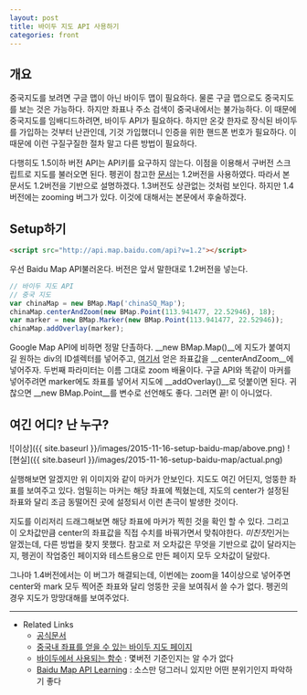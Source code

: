 ```yaml
---
layout: post
title: 바이두 지도 API 사용하기
categories: front
---
```


## 개요
중국지도를 보려면 구글 맵이 아닌 바이두 맵이 필요하다. 물론 구글 맵으로도 중국지도를 보는 것은 가능하다. 하지만 좌표나 주소 검색이 중국내에서는 불가능하다. 이 때문에 중국지도를 임배디드하려면, 바이두 API가 필요하다. 하지만 온갖 한자로 장식된 바이두를 가입하는 것부터 난관인데, 기것 가입했더니 인증을 위한 핸드폰 번호가 필요하다. 이 때문에 이런 구질구질한 절차 말고 다른 방법이 필요하다.

다행히도 1.5이하 버전 API는 API키를 요구하지 않는다. 이점을 이용해서 구버전 스크립트로 지도를 불러오면 된다. 펭귄이 참고한 [문서](https://github.com/jiazheng/Baidu-Map-API-Learning)는 1.2버전을 사용하였다. 따라서 본 문서도 1.2버전을 기반으로 설명하겠다. 1.3버전도 상관없는 것처럼 보인다. 하지만 1.4버전에는 zooming 버그가 있다. 이것에 대해서는 본문에서 후술하겠다.

## Setup하기

```html
<script src="http://api.map.baidu.com/api?v=1.2"></script>
```

우선 Baidu Map API불러온다. 버전은 앞서 말한대로 1.2버전을 넣는다.

```js
// 바이두 지도 API
// 중국 지도
var chinaMap = new BMap.Map('chinaSQ_Map');
chinaMap.centerAndZoom(new BMap.Point(113.941477, 22.52946), 18);
var marker = new BMap.Marker(new BMap.Point(113.941477, 22.52946));
chinaMap.addOverlay(marker);
```

Google Map API에 비하면 정말 단촐하다. __new BMap.Map()__에 지도가 붙여지길 원하는 div의 ID셀렉터를 넣어주고, [여기서](http://api.map.baidu.com/lbsapi/getpoint/) 얻은 좌표값을 __centerAndZoom__에 넣어주자. 두번째 파라미터는 이름 그대로 zoom 배율이다. 구글 API와 똑같이 마커를 넣어주려면 marker에도 좌표를 넣어서 지도에 __addOverlay()__로 덧붙이면 된다. 귀찮으면 __new BMap.Point__를 변수로 선언해도 좋다. 그러면 끝! 이 아니었다.

## 여긴 어디? 난 누구?
![이상]({{ site.baseurl }}/images/2015-11-16-setup-baidu-map/above.png)
![현실]({{ site.baseurl }}/images/2015-11-16-setup-baidu-map/actual.png)

실행해보면 알겠지만 위 이미지와 같이 마커가 안보인다. 지도도 여긴 어딘지, 엉뚱한 좌표를 보여주고 있다. 엄밀히는 마커는 해당 좌표에 찍혔는데, 지도의 center가 설정된 좌표와 달리 조금 동떨어진 곳에 설정되서 이런 촌극이 발생한 것이다.

지도를 이리저리 드래그해보면 해당 좌표에 마커가 찍힌 것을 확인 할 수 있다. 그리고 이 오차값만큼 center의 좌표값을 직접 수치를 바꿔가면서 맞춰야한다. *미친짓*인거는 알겠는데, 다른 방법을 찾지 못했다. 참고로 저 오차값은 무엇을 기반으로 값이 달라지는지, 펭귄이 작업중인 페이지와 테스트용으로 만든 페이지 모두 오차값이 달랐다.

그나마 1.4버전에서는 이 버그가 해결되는데, 이번에는 zoom을 14이상으로 넣어주면 center와 mark 모두 찍어준 좌표와 달리 엉뚱한 곳을 보여줘서 쓸 수가 없다. 펭귄의 경우 지도가 망망대해를 보여주었다.

---
* Related Links
  * [공식문서](http://developer.baidu.com/map/index.php?title=jspopular)
  * [중국내 좌표를 얻을 수 있는 바이두 지도 페이지](http://api.map.baidu.com/lbsapi/getpoint/)
  * [바이두에서 사용되는 함수](http://bbs.lbsyun.baidu.com/forum.php?mod=viewthread&tid=3498) : 몇버전 기준인지는 알 수가 없다
  * [Baidu Map API Learning](https://github.com/jiazheng/Baidu-Map-API-Learning) : 소스만 덩그러니 있지만 어떤 분위기인지 파악하기 좋다